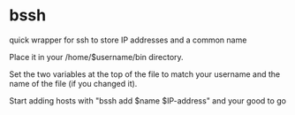 # bssh
quick wrapper for ssh to store IP addresses and a common name

Place it in your /home/$username/bin directory.

Set the two variables at the top of the file to match your username and the name of the file (if you changed it).

Start adding hosts with "bssh add $name $IP-address" and your good to go
